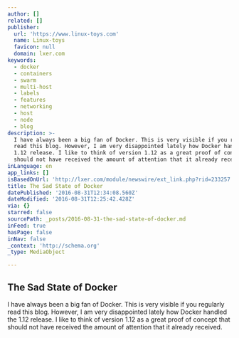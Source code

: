 ```yaml
---
author: []
related: []
publisher:
  url: 'https://www.linux-toys.com'
  name: Linux-toys
  favicon: null
  domain: lxer.com
keywords:
  - docker
  - containers
  - swarm
  - multi-host
  - labels
  - features
  - networking
  - host
  - node
  - blog
description: >-
  I have always been a big fan of Docker. This is very visible if you regularly
  read this blog. However, I am very disappointed lately how Docker handled the
  1.12 release. I like to think of version 1.12 as a great proof of concept that
  should not have received the amount of attention that it already received.
inLanguage: en
app_links: []
isBasedOnUrl: 'http://lxer.com/module/newswire/ext_link.php?rid=233257'
title: The Sad State of Docker
datePublished: '2016-08-31T12:34:08.560Z'
dateModified: '2016-08-31T12:25:42.428Z'
via: {}
starred: false
sourcePath: _posts/2016-08-31-the-sad-state-of-docker.md
inFeed: true
hasPage: false
inNav: false
_context: 'http://schema.org'
_type: MediaObject

---
```

<article style=""><h1>The Sad State of Docker</h1><p>I have always been a big fan of Docker. This is very visible if you regularly read this blog. However, I am very disappointed lately how Docker handled the 1.12 release. I like to think of version 1.12 as a great proof of concept that should not have received the amount of attention that it already received.</p></article>